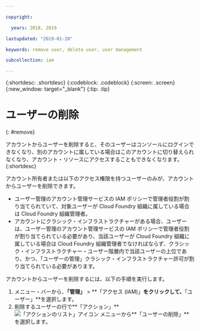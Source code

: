 ```yaml
---

copyright:

  years: 2018, 2019

lastupdated: "2019-01-28"

keywords: remove user, delete user, user management

subcollection: iam

---
```


{:shortdesc: .shortdesc}
{:codeblock: .codeblock}
{:screen: .screen}
{:new_window: target="_blank"}
{:tip: .tip}

# ユーザーの削除
{: #remove}

アカウントからユーザーを削除すると、そのユーザーはコンソールにログインできなくなり、別のアカウントに属している場合はこのアカウントに切り替えられなくなり、アカウント・リソースにアクセスすることもできなくなります。
{:shortdesc}

アカウント所有者または以下のアクセス権限を持つユーザーのみが、アカウントからユーザーを削除できます。

* ユーザー管理のアカウント管理サービスの IAM ポリシーで管理者役割が割り当てられていて、対象ユーザーが Cloud Foundry 組織に属している場合は Cloud Foundry 組織管理者。
* アカウントにクラシック・インフラストラクチャーがある場合、ユーザーは、ユーザー管理のアカウント管理サービスの IAM ポリシーで管理者役割が割り当てられている必要があり、当該ユーザーが Cloud Foundry 組織に属している場合は Cloud Foundry 組織管理者でなければならず、クラシック・インフラストラクチャー・ユーザー階層内で当該ユーザーの上位であり、かつ、「ユーザーの管理」クラシック・インフラストラクチャー許可が割り当てられている必要があります。

アカウントからユーザーを削除するには、以下の手順を実行します。

1. メニュー・バーから、**「管理」** &gt; **「アクセス (IAM)」**をクリックして、**「ユーザー」**を選択します。
2. 削除するユーザーの行で**「アクション」** ![「アクションのリスト」アイコン](../icons/action-menu-icon.svg) メニューから**「ユーザーの削除」**を選択します。
